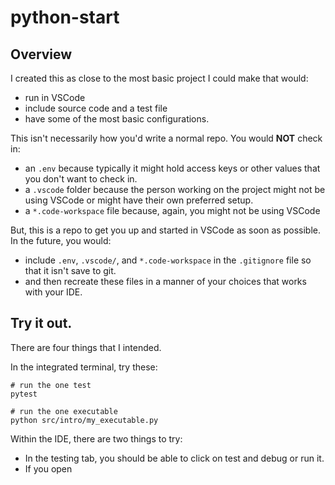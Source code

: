 # python-start

## Overview
I created this as close to the most basic project I could make that would:
* run in VSCode
* include source code and a test file
* have some of the most basic configurations.

This isn't necessarily how you'd write a normal repo. You would __NOT__ check in:
* an `.env` because typically it might hold access keys or other values that you don't want to check in.
* a `.vscode` folder because the person working on the project might not be using VSCode or might have their
  own preferred setup.
* a `*.code-workspace` file because, again, you might not be using VSCode

But, this is a repo to get you up and started in VSCode as soon as possible. In the future, you would:
* include `.env`, `.vscode/`, and `*.code-workspace` in the `.gitignore` file so that it isn't save to git.
* and then recreate these files in a manner of your choices that works with your IDE.

## Try it out.

There are four things that I intended.

In the integrated terminal, try these:
```
# run the one test
pytest

# run the one executable
python src/intro/my_executable.py
```

Within the IDE, there are two things to try:

* In the testing tab, you should be able to click on test and debug or run it.
* If you open 